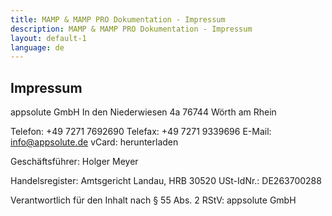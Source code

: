 ```yaml
---
title: MAMP & MAMP PRO Dokumentation - Impressum
description: MAMP & MAMP PRO Dokumentation - Impressum
layout: default-1
language: de
---
```


## Impressum

appsolute GmbH
In den Niederwiesen 4a
76744 Wörth am Rhein

Telefon: +49 7271 7692690
Telefax: +49 7271 9339696
E-Mail: info@appsolute.de
vCard: herunterladen

Geschäftsführer:
Holger Meyer

Handelsregister:
Amtsgericht Landau, HRB 30520
USt-IdNr.: DE263700288

Verantwortlich für den Inhalt nach § 55 Abs. 2 RStV:
appsolute GmbH
